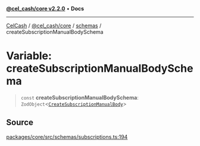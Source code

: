 [**@cel_cash/core v2.2.0**](../../README.md) • **Docs**

***

[CelCash](../../../../packages.md) / [@cel\_cash/core](../../README.md) / [schemas](../README.md) / createSubscriptionManualBodySchema

# Variable: createSubscriptionManualBodySchema

> `const` **createSubscriptionManualBodySchema**: `ZodObject`\<[`CreateSubscriptionManualBody`](../../index/type-aliases/CreateSubscriptionManualBody.md)\>

## Source

[packages/core/src/schemas/subscriptions.ts:194](https://github.com/Pyxlab/celcash/blob/f7cdc752c29f8a0dcef033e212602412d2050afc/packages/core/src/schemas/subscriptions.ts#L194)
